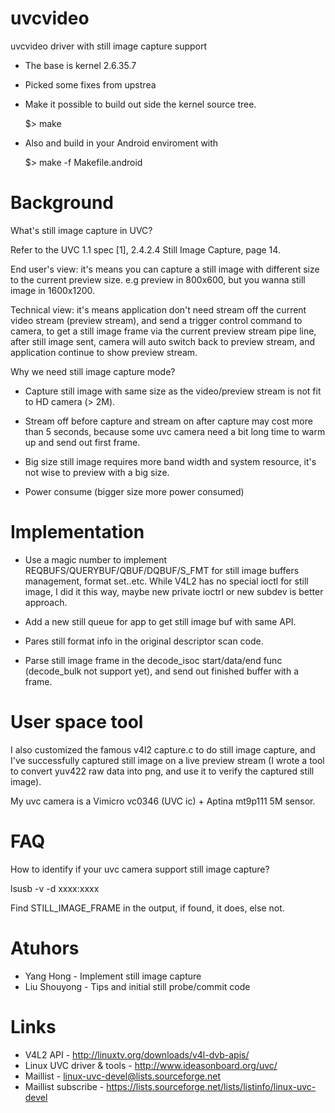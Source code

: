 uvcvideo
========

uvcvideo driver with still image capture support

* The base is kernel 2.6.35.7

* Picked some fixes from upstrea

* Make it possible to build out side the kernel source tree.

  $> make

* Also and build in your Android enviroment with

  $> make -f Makefile.android

Background
==========

What's still image capture in UVC?

Refer to the UVC 1.1 spec [1], 2.4.2.4 Still Image Capture, page 14.

End user's view: it's means you can capture a still image with different
size to the current preview size. e.g preview in 800x600, but you wanna
still image in 1600x1200.

Technical view: it's means application don't need stream off the current
video stream (preview stream), and send a trigger control command to camera,
to get a still image frame via the current preview stream pipe line, after
still image sent, camera will auto switch back to preview stream, and
application continue to show preview stream.

Why we need still image capture mode?

* Capture still image with same size as the video/preview stream is not fit
  to HD camera (> 2M).

* Stream off before capture and stream on after capture may cost more than
  5 seconds, because some uvc camera need a bit long time to warm up and
  send out first frame.

* Big size still image requires more band width and system resource, it's
  not wise to preview with a big size.

* Power consume (bigger size more power consumed)

Implementation
==============

* Use a magic number to implement REQBUFS/QUERYBUF/QBUF/DQBUF/S_FMT for
  still image buffers management, format set..etc. While V4L2 has no special
  ioctl for still image, I did it this way, maybe new private ioctrl or new
  subdev is better approach.

* Add a new still queue for app to get still image buf with same API.

* Pares still format info in the original descriptor scan code.

* Parse still image frame in the decode_isoc start/data/end func (decode_bulk
  not support yet), and send out finished buffer with a frame.

User space tool
===============

I also customized the famous v4l2 capture.c to do still image capture, and
I've successfully captured still image on a live preview stream (I wrote a
tool to convert yuv422 raw data into png, and use it to verify the captured
still image).

My uvc camera is a Vimicro vc0346 (UVC ic) + Aptina mt9p111 5M sensor.

FAQ
===

How to identify if your uvc camera support still image capture?

lsusb -v -d xxxx:xxxx

Find STILL_IMAGE_FRAME in the output, if found, it does, else not.

Atuhors
=======

* Yang Hong - Implement still image capture
* Liu Shouyong - Tips and initial still probe/commit code

Links
=====

* V4L2 API - http://linuxtv.org/downloads/v4l-dvb-apis/
* Linux UVC driver & tools - http://www.ideasonboard.org/uvc/
* Maillist - linux-uvc-devel@lists.sourceforge.net
* Maillist subscribe - https://lists.sourceforge.net/lists/listinfo/linux-uvc-devel

